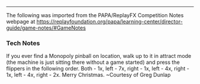 ***
The following was imported from the PAPA/ReplayFX Competition Notes webpage at https://replayfoundation.org/papa/learning-center/director-guide/game-notes/#GameNotes

### Tech Notes
            
If you ever find a Monopoly pinball on location, walk up to it in attract mode (the machine is just sitting there without a game started) and press the flippers in the following order. Both - 1x, left - 7x, right - 1x, left - 4x, right - 1x, left - 4x, right - 2x. Merry Christmas. ~Courtesy of Greg Dunlap